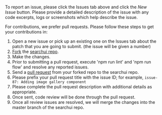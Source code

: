 To report an issue, please click the Issues tab above and click the *New Issue* button. 
Please provide a detailed description of the issue with any code excerpts, logs or screenshots which help describe the issue.

For contributions, we prefer pull requests. Please follow these steps to get your contributions in:

1. Open a new issue or pick up an existing one on the Issues tab about the patch that you are going to submit. 
(the issue will be given a number)
2. [Fork](https://help.github.com/articles/fork-a-repo) the [searchui repo](https://github.com/attivio/searchui).
3. Make the changes.
4. Prior to submitting a pull request, execute 'npm run lint' and 'npm run flow' and resolve any reported issues.
4. Send a [pull request](https://help.github.com/articles/using-pull-requests) from your forked repo to the searchui repo.
4. Please prefix your pull request title with the issue ID; for example, `issue-87: Adding image gallery component`
5. Please complete the pull request description with additional details as appropriate.
6. Once sent, code review will be done through the pull request.
7. Once all review issues are resolved, we will merge the changes into the master branch of the searchui repo.
